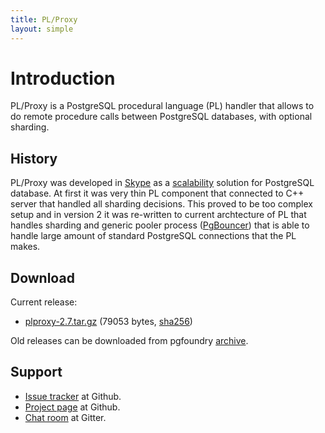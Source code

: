 ```yaml
---
title: PL/Proxy
layout: simple
---
```


# Introduction

PL/Proxy is a PostgreSQL procedural language (PL) handler
that allows to do remote procedure calls between PostgreSQL databases,
with optional sharding.

## History

PL/Proxy was developed in [Skype](https://www.skype.com/) as a
[scalability](http://highscalability.com/blog/2008/4/5/skype-plans-for-postgresql-to-scale-to-1-billion-users.html)
solution for PostgreSQL database.  At first it was very thin PL component that
connected to C++ server that handled all sharding decisions.  This proved to be
too complex setup and in version 2 it was re-written to current archtecture of
PL that handles sharding and generic pooler process
([PgBouncer](https://pgbouncer.github.io)) that is able to handle large amount
of standard PostgreSQL connections that the PL makes.

## Download

Current release:

* [plproxy-2.7.tar.gz](/downloads/files/2.7/plproxy-2.7.tar.gz) (79053 bytes,
  [sha256](/downloads/files/2.7/plproxy-2.7.tar.gz.sha256))

Old releases can be downloaded from pgfoundry [archive](https://ftp.postgresql.org/pub/projects/pgFoundry/plproxy/plproxy/).

## Support

* [Issue tracker](https://github.com/plproxy/plproxy/issues) at Github.
* [Project page](https://github.com/plproxy/plproxy) at Github.
* [Chat room](https://gitter.im/plproxy/plproxy) at Gitter.

